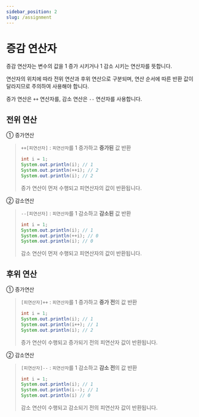```yaml
---
sidebar_position: 2
slug: /assignment
---
```


# 증감 연산자

증감 연산자는 변수의 값을 1 증가 시키거나 1 감소 시키는 연산자를 뜻합니다.

연산자의 위치에 따라 전위 연산과 후위 연산으로 구분되며,
연산 순서에 따른 반환 값이 달라지므로 주의하여 사용해야 합니다.


증가 연산은 `++` 연산자를, 감소 연산은 `--` 연산자를 사용합니다.

## 전위 연산

① 증가연산
> `++[피연산자]` : `피연산자`를 1 증가하고 **증가된** 값 반환
>
> ```java
> int i = 1;
> System.out.println(i); // 1
> System.out.println(++i); // 2
> System.out.println(i); // 2
>```
> 증가 연산이 먼저 수행되고 피연산자의 값이 반환됩니다.

② 감소연산
> `--[피연산자]` : `피연산자`를 1 감소하고 **감소된** 값 반환
>
> ```java
> int i = 1;
> System.out.println(i); // 1
> System.out.println(++i); // 0
> System.out.println(i); // 0
>```
> 감소 연산이 먼저 수행되고 피연산자의 값이 반환됩니다.

## 후위 연산

① 증가연산
> `[피연산자]++` : `피연산자`를 1 증가하고 **증가 전**의 값 반환
>
> ```java
> int i = 1;
> System.out.println(i); // 1
> System.out.println(i++); // 1
> System.out.println(i); // 2
>```
> 증가 연산이 수행되고 증가되기 전의 피연산자 값이 반환됩니다.

② 감소연산
> `[피연산자]--` : `피연산자`를 1 감소하고 **감소 전**의 값 반환
>
> ```java
> int i = 1;
> System.out.println(i); // 1
> System.out.println(i--); // 1
> System.out.println(i) // 0
>```
> 감소 연산이 수행되고 감소되기 전의 피연산자 값이 반환됩니다.
